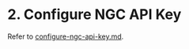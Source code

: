 # 2. Configure NGC API Key

Refer to [configure-ngc-api-key.md](../framework-setup/configure-ngc-api-key.md "mention").&#x20;
